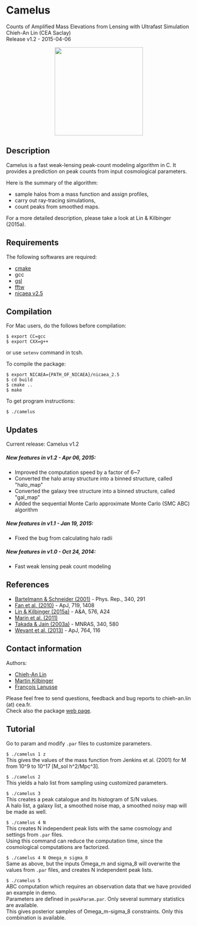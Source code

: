 # Camelus
Counts of Amplified Mass Elevations from Lensing with Ultrafast Simulation  
Chieh-An Lin (CEA Saclay)  
Release v1.2 - 2015-04-06 
<p align="center"><a href="http://species.wikimedia.org/wiki/Camelus"><img src="http://www.cosmostat.org/wp-content/uploads/2014/11/Logo_Camelus_fig_name_vertical.png" width="240px" /></a></p>

## Description

Camelus is a fast weak-lensing peak-count modeling algorithm in C. It provides a prediction on peak counts from input cosmological parameters.

Here is the summary of the algorithm:
  - sample halos from a mass function and assign profiles,
  - carry out ray-tracing simulations,
  - count peaks from smoothed maps.

For a more detailed description, please take a look at Lin & Kilbinger (2015a).

## Requirements

The following softwares are required:
  - [cmake](http://cmake.org/cmake/resources/software.html)
  - gcc
  - [gsl](http://www.gnu.org/software/gsl/)
  - [fftw](http://www.fftw.org/)
  - [nicaea v2.5](http://www.cosmostat.org/nicaea.html)

## Compilation

For Mac users, do the follows before compilation:
```
$ export CC=gcc
$ export CXX=g++
```
or use `setenv` command in tcsh.

To compile the package:
```
$ export NICAEA={PATH_OF_NICAEA}/nicaea_2.5
$ cd build
$ cmake ..
$ make
```

To get program instructions:
```
$ ./camelus
```

## Updates

Current release: Camelus v1.2

##### New features in v1.2 - Apr 06, 2015:
  - Improved the computation speed by a factor of 6~7
  - Converted the halo array structure into a binned structure, called "halo_map"
  - Converted the galaxy tree structure into a binned structure, called "gal_map"
  - Added the sequential Monte Carlo approximate Monte Carlo (SMC ABC) algorithm

##### New features in v1.1 - Jan 19, 2015:
  - Fixed the bug from calculating halo radii

##### New features in v1.0 - Oct 24, 2014:
  - Fast weak lensing peak count modeling

## References

  - [Bartelmann & Schneider (2001)](http://arxiv.org/abs/astro-ph/9912508) - Phys. Rep., 340, 291
  - [Fan et al. (2010)](http://arxiv.org/abs/1006.5121) - ApJ, 719, 1408
  - [Lin & Kilbinger (2015a)](http://arxiv.org/abs/1410.6955) - A&A, 576, A24
  - [Marin et al. (2011)](http://arxiv.org/abs/1101.0955)
  - [Takada & Jain (2003a)](http://arxiv.org/abs/astro-ph/0209167) - MNRAS, 340, 580
  - [Weyant et al. (2013)](http://arxiv.org/abs/1206.2563) - ApJ, 764, 116

## Contact information

Authors:
  - [Chieh-An Lin](http://linc.tw/)
  - [Martin Kilbinger](http://www.cosmostat.org/people/kilbinger/)
  - [François Lanusse](http://www.cosmostat.org/people/flanusse/)

Please feel free to send questions, feedback and bug reports to chieh-an.lin (at) cea.fr.  
Check also the package [web page](http://www.cosmostat.org/software/camelus/).

## Tutorial

Go to param and modify `.par` files to customize parameters.

`$ ./camelus 1 z`  
This gives the values of the mass function from Jenkins et al. (2001) for M from 10^9 to 10^17 [M_sol h^2/Mpc^3].

`$ ./camelus 2`  
This yields a halo list from sampling using customized parameters.

`$ ./camelus 3`  
This creates a peak catalogue and its histogram of S/N values.   
A halo list, a galaxy list, a smoothed noise map, a smoothed noisy map will be made as well.

`$ ./camelus 4 N`  
This creates N independent peak lists with the same cosmology and settings from `.par` files.   
Using this command can reduce the computation time, since the cosmological computations are factorized.

`$ ./camelus 4 N Omega_m sigma_8`  
Same as above, but the inputs Omega_m and sigma_8 will overwrite the values from `.par` files, and creates N independent peak lists.

`$ ./camelus 5`  
ABC computation which requires an observation data that we have provided an example in demo.  
Parameters are defined in `peakParam.par`. Only several summary statistics are available.  
This gives posterior samples of Omega_m-sigma_8 constraints. Only this combination is available.

